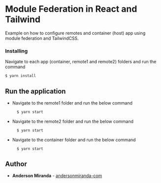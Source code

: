 # Module Federation in React and Tailwind

Example on how to configure remotes and container (host) app using module federation and TailwindCSS.

### Installing

Navigate to each app (container, remote1 and remote2) folders and run the command

```js
$ yarn install
```

## Run the application

- Navigate to the remote1 folder and run the below command
  ```js
    $ yarn start
  ```
- Navigate to the remote2 folder and run the below command

  ```js
    $ yarn start
  ```

- Navigate to the container folder and run the below command

  ```js
    $ yarn start
  ```

## Author

- **Anderson Miranda** -
  [andersonmiranda-com](https://github.com/andersonmiranda-com)
